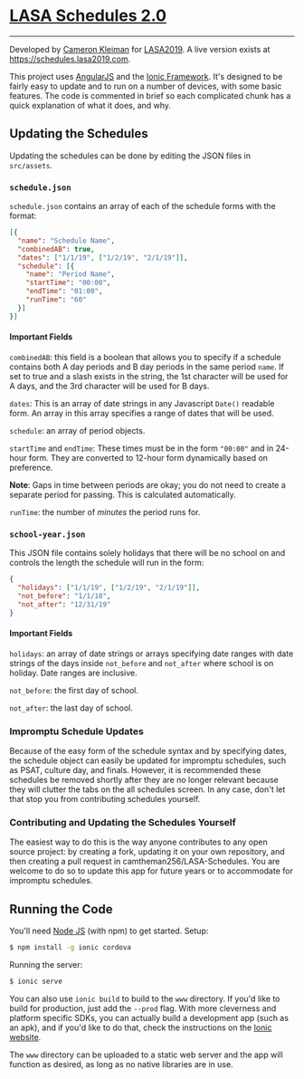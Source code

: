 # [LASA Schedules 2.0](https://schedules.lasa2019.com)
---

Developed by [Cameron Kleiman](https://camk.co) for [LASA2019](https://lasa2019.com). A live version exists at https://schedules.lasa2019.com.

This project uses [AngularJS](https://angular.io) and the [Ionic Framework](https://ionicframework.com). It's designed to be fairly easy to update and to run on a number of devices, with some basic features. The code is commented in brief so each complicated chunk has a quick explanation of what it does, and why.

## Updating the Schedules

Updating the schedules can be done by editing the JSON files in `src/assets`. 

### `schedule.json`

`schedule.json` contains an array of each of the schedule forms with the format:

```json
[{
  "name": "Schedule Name",
  "combinedAB": true,
  "dates": ["1/1/19", ["1/2/19", "2/1/19"]],
  "schedule": [{
    "name": "Period Name",
    "startTime": "00:00",
    "endTime": "01:00",
    "runTime": "60"
  }]
}]
```

#### Important Fields

`combinedAB`: this field is a boolean that allows you to specify if a schedule contains both A day periods and B day periods in the same period `name`. If set to true and a slash exists in the string, the 1st character will be used for A days, and the 3rd character will be used for B days.

`dates`: This is an array of date strings in any Javascript `Date()` readable form. An array in this array specifies a range of dates that will be used.

`schedule`: an array of period objects.

`startTime` and `endTime`: These times must be in the form `"00:00"` and in 24-hour form. They are converted to 12-hour form dynamically based on preference.

**Note**: Gaps in time between periods are okay; you do not need to create a separate period for passing. This is calculated automatically.

`runTime`: the number of _minutes_ the period runs for.

### `school-year.json`

This JSON file contains solely holidays that there will be no school on and controls the length the schedule will run in the form:

```json
{
  "holidays": ["1/1/19", ["1/2/19", "2/1/19"]],
  "not_before": "1/1/18",
  "not_after": "12/31/19"
}
```

#### Important Fields

`holidays`: an array of date strings or arrays specifying date ranges with date strings of the days inside `not_before` and `not_after` where school is on holiday. Date ranges are inclusive.

`not_before`: the first day of school.

`not_after`: the last day of school.

### Impromptu Schedule Updates

Because of the easy form of the schedule syntax and by specifying dates, the schedule object can easily be updated for impromptu schedules, such as PSAT, culture day, and finals. However, it is recommended these schedules be removed shortly after they are no longer relevant because they will clutter the tabs on the all schedules screen. In any case, don't let that stop you from contributing schedules yourself.

### Contributing and Updating the Schedules Yourself

The easiest way to do this is the way anyone contributes to any open source project: by creating a fork, updating it on your own repository, and then creating a pull request in camtheman256/LASA-Schedules. You are welcome to do so to update this app for future years or to accommodate for impromptu schedules.

## Running the Code

You'll need [Node JS](https://nodejs.org) (with npm) to get started.
Setup:
```bash
$ npm install -g ionic cordova
```

Running the server:
```bash
$ ionic serve
```
You can also use `ionic build` to build to the `www` directory. If you'd like to build for production, just add the `--prod` flag. With more cleverness and platform specific SDKs, you can actually build a development app (such as an apk), and if you'd like to do that, check the instructions on the [Ionic website](https://ionicframework.com).

The `www` directory can be uploaded to a static web server and the app will function as desired, as long as no native libraries are in use.
